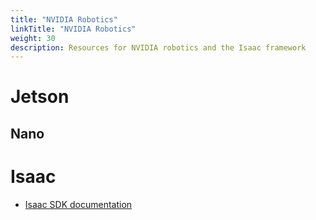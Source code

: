 ```yaml
---
title: "NVIDIA Robotics"
linkTitle: "NVIDIA Robotics"
weight: 30
description: Resources for NVIDIA robotics and the Isaac framework
---
```


# Jetson

## Nano


# Isaac

* [Isaac SDK documentation](https://docs.nvidia.com/isaac/isaac/doc/index.html)
